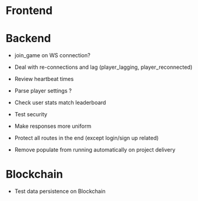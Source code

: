 # Frontend

# Backend
- join_game on WS connection?
- Deal with re-connections and lag (player_lagging, player_reconnected)
- Review heartbeat times

- Parse player settings ?
- Check user stats match leaderboard
- Test security
- Make responses more uniform
- Protect all routes in the end (except login/sign up related)
- Remove populate from running automatically on project delivery

# Blockchain
- Test data persistence on Blockchain